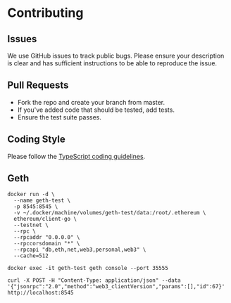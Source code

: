 # Contributing

## Issues

We use GitHub issues to track public bugs. Please ensure your description is clear and has sufficient instructions to be able to reproduce the issue.

## Pull Requests

* Fork the repo and create your branch from master.
* If you've added code that should be tested, add tests.
* Ensure the test suite passes.

## Coding Style

Please follow the [TypeScript coding guidelines](https://github.com/Microsoft/TypeScript/wiki/Coding-guidelines).

## Geth

```
docker run -d \
  --name geth-test \
  -p 8545:8545 \
  -v ~/.docker/machine/volumes/geth-test/data:/root/.ethereum \
  ethereum/client-go \
  --testnet \
  --rpc \
  --rpcaddr "0.0.0.0" \
  --rpccorsdomain "*" \
  --rpcapi "db,eth,net,web3,personal,web3" \
  --cache=512
```
```
docker exec -it geth-test geth console --port 35555
```
```
curl -X POST -H "Content-Type: application/json" --data '{"jsonrpc":"2.0","method":"web3_clientVersion","params":[],"id":67}' http://localhost:8545
```

